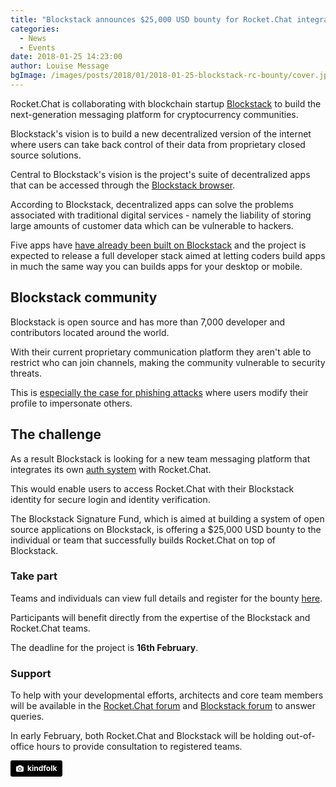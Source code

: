 ```yaml
---
title: "Blockstack announces $25,000 USD bounty for Rocket.Chat integration"
categories:
  - News
  - Events
date: 2018-01-25 14:23:00
author: Louise Message
bgImage: /images/posts/2018/01/2018-01-25-blockstack-rc-bounty/cover.jpg
---
```


Rocket.Chat is collaborating with blockchain startup <a href="https://blockstack.org" target="_blank">Blockstack</a> to build the next-generation messaging platform for cryptocurrency communities.

Blockstack's vision is to build a new decentralized version of the internet where users can take back control of their data from proprietary closed source solutions.

Central to Blockstack's vision is the project's suite of decentralized apps that can be accessed through the <a href="https://blockstack.org/install" target="_blank">Blockstack browser</a>.

According to Blockstack, decentralized apps can solve the problems associated with traditional digital services - namely the liability of storing large amounts of customer data which can be vulnerable to hackers.

Five apps have <a href="https://www.coindesk.com/building-blockstack-five-firms-show-us-just-platform-capable/" target="_blank">have already been built on Blockstack</a> and the project is expected to release a full developer stack aimed at letting coders build apps in much the same way you can builds apps for your desktop or mobile.

## Blockstack community

Blockstack is open source and has more than 7,000 developer and contributors located around the world.

With their current proprietary communication platform they aren't able to restrict who can join channels, making the community vulnerable to security threats.

This is <a href="https://btcmanager.com/crypto-scammers-infiltrate-slack-communities-aragon-responds/" target="_blank">especially the case for phishing attacks</a> where users modify their profile to impersonate others.

## The challenge

As a result Blockstack is looking for a new team messaging platform that integrates its own <a href="http://blockstack.github.io/blockstack.js" target="_blank">auth system</a> with Rocket.Chat.

This would enable users to access Rocket.Chat with their Blockstack identity for secure login and identity verification.

The Blockstack Signature Fund, which is aimed at building a system of open source applications on Blockstack, is offering a $25,000 USD bounty to the individual or team that successfully builds Rocket.Chat on top of Blockstack.

### Take part

Teams and individuals can view full details and register for the bounty <a href="https://www.eventbrite.com/e/signature-bounties-community-messaging-app-registration-41319189809?aff=rocket" target="_blank">here</a>.

Participants will benefit directly from the expertise of the Blockstack and Rocket.Chat teams.

The deadline for the project is **16th February**.

### Support

To help with your developmental efforts, architects and core team members will be available in the <a href="https://forums.rocket.chat/t/blockstack-announces-usd-25-000-bounty-for-authentication-integration-in-rocket-chat/115" target="_blank">Rocket.Chat forum</a> and <a href="https://forum.blockstack.org" target="_blank">Blockstack forum</a> to answer queries.

In early February, both Rocket.Chat and Blockstack will be holding out-of-office hours to provide consultation to registered teams.

<a style="background-color:black;color:white;text-decoration:none;padding:4px 6px;font-family:-apple-system, BlinkMacSystemFont, &quot;San Francisco&quot;, &quot;Helvetica Neue&quot;, Helvetica, Ubuntu, Roboto, Noto, &quot;Segoe UI&quot;, Arial, sans-serif;font-size:12px;font-weight:bold;line-height:1.2;display:inline-block;border-radius:3px;" href="https://unsplash.com/@kindfolk?utm_medium=referral&amp;utm_campaign=photographer-credit&amp;utm_content=creditBadge" target="_blank" rel="noopener noreferrer" title="Download free do whatever you want high-resolution photos from kindfolk"><span style="display:inline-block;padding:2px 3px;"><svg xmlns="http://www.w3.org/2000/svg" style="height:12px;width:auto;position:relative;vertical-align:middle;top:-1px;fill:white;" viewBox="0 0 32 32"><title>unsplash-logo</title><path d="M20.8 18.1c0 2.7-2.2 4.8-4.8 4.8s-4.8-2.1-4.8-4.8c0-2.7 2.2-4.8 4.8-4.8 2.7.1 4.8 2.2 4.8 4.8zm11.2-7.4v14.9c0 2.3-1.9 4.3-4.3 4.3h-23.4c-2.4 0-4.3-1.9-4.3-4.3v-15c0-2.3 1.9-4.3 4.3-4.3h3.7l.8-2.3c.4-1.1 1.7-2 2.9-2h8.6c1.2 0 2.5.9 2.9 2l.8 2.4h3.7c2.4 0 4.3 1.9 4.3 4.3zm-8.6 7.5c0-4.1-3.3-7.5-7.5-7.5-4.1 0-7.5 3.4-7.5 7.5s3.3 7.5 7.5 7.5c4.2-.1 7.5-3.4 7.5-7.5z"></path></svg></span><span style="display:inline-block;padding:2px 3px;">kindfolk</span></a>
